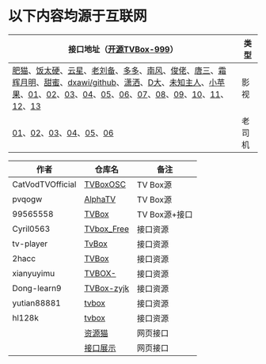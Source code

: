 # 以下内容均源于互联网

接口地址（[开源TVBox-999](https://wws.lanzouq.com/b03j4ulyh)）|类型
----|----
[肥猫](http://肥猫.love)、[饭太硬](http://饭太硬.ga/x/o.json)、[云星](https://maoyingshi.cc/tvbox/云星日记/1.m3u8)、[老刘备](https://raw.liucn.cc/box/m.json)、[多多](https://yydsys.top/duo/v.json)、[南风](https://agit.ai/Yoursmile7/TVBox/raw/branch/master/XC.json)、[俊佬](http://home.jundie.top:81/top98.json)、[唐三](https://hutool.ml/tang)、[霜辉月明](https://raw.iqiq.io/lm317379829/PyramidStore/pyramid/py.json)、[甜蜜](https://raw.iqiq.io/kebedd69/TVbox-interface/main/甜蜜.json)、[dxawi/github️](https://dxawi.github.io/0/0.json)、[潇洒](https://download.kstore.space/download/2863/01.txt)、[D大](https://download.kstore.space/download/2883/m3u8/dsj/guochan/mp1/1.m3u8)、[未知主人](https://agit.ai/n/b/raw/branch/a/b/c.json)、[小苹果](https://agit.ai/nbwzlyd/xiaopingguo/raw/branch/master/xiaopingguo/xiaopingguo.json)、[01](http://9xi4o.tk/0725.json)、[02](http://byyds.top/w.txt)、[03](http://home.jundie.top:81/top98.json)、[04](http://pandown.pro/tvbox/tvbox.json)、[05](http://www.dmtv.ml/mao/single.json)、[06](https://agit.ai/xiaohewanwan/jar/raw/branch/main/Avatar.json)、[07](https://download.kstore.space/download/2863/01.txt)、[08](https://dxawi.github.io/0/0.json)、[09](https://freed.yuanhsing.cf/TVBox/meowcf.json)、[10](https://raw.iqiq.io/liu673cn/box/main/m.json)、[11](https://try.gitea.io/xcxc8/mytv/raw/branch/main/TV.json)、[12](https://ghproxy.com/https://raw.githubusercontent.com/Cyril0563/lanjing_live/main/TVbox_Free/biu.txt)、[13](https://ghproxy.com/https://raw.githubusercontent.com/Cyril0563/lanjing_live/main/TVbox_Free/tv.txt)|影视
[01](http://shuyuan.miaogongzi.net/shuyuan/1667621493.txt)、[02](http://shuyuan.miaogongzi.net/shuyuan/1666225624.txt)、[03](https://ghproxy.com/https://raw.githubusercontent.com/tv-player/tvbox-line/main/tv/q73m.json)、[04](https://ghproxy.com/https://raw.githubusercontent.com/chinawiz/tvbox/main/adult-1.json)、[05](https://ghproxy.com/https://raw.githubusercontent.com/chinawiz/tvbox/main/adult-2.json)、[06](https://ghproxy.com/https://raw.githubusercontent.com/cnnbgo/tvbox/main/x.json)|老司机

作者|仓库名|备注
----|----|----
CatVodTVOfficial|[TVBoxOSC](https://github.com/CatVodTVOfficial/TVBoxOSC)|TV Box源
pvqogw|[AlphaTV](https://github.com/pvqogw/AlphaTV)|TV Box源
99565558|[TVBox](https://gitee.com/cherry0532/tvbox)|TV Box源+接口
Cyril0563|[TVbox_Free](https://github.com/Cyril0563/lanjing_live)|接口资源
tv-player|[TvBox](https://github.com/tv-player/TvBox)|接口资源
2hacc|[TVBox](https://github.com/2hacc/TVBox)|接口资源
xianyuyimu|[TVBOX-](https://github.com/xianyuyimu/TVBOX-)|接口资源
Dong-learn9|[TVBox-zyjk](https://github.com/Dong-learn9/TVBox-zyjk)|接口资源
yutian88881|[tvbox](https://github.com/yutian88881/tvbox)|接口资源
hl128k|[tvbox](https://github.com/hl128k/tvbox)|接口资源
||[资源猫](https://www.zizhuge.cn/1734.html)|网页接口
||[接口展示](https://leevi0321.gitee.io/api/)|网页接口
